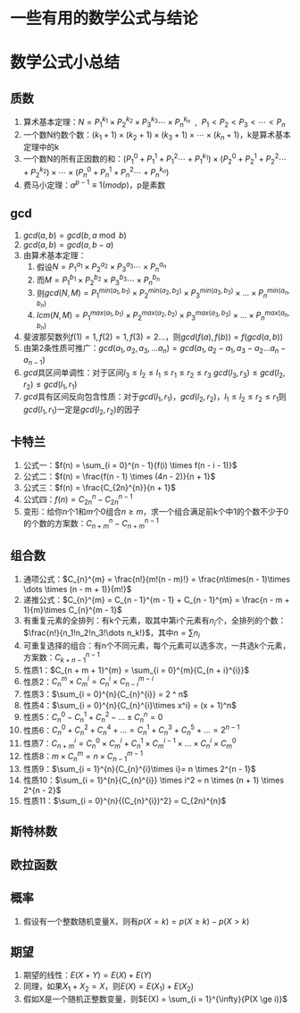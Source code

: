 # 一些有用的数学公式与结论


<!--more-->

# 数学公式小总结

## 质数

1. 算术基本定理：$N = {P_1}^{k_1} \times{P_2}^{k_2} \times {P_3}^{k_3} \cdots \times {P_n}^{k_n} \ \ , \ \ P_1 < P_2 < P_3 < \cdots < P_n$
2. 一个数N约数个数：$(k_1 + 1) \times (k_2 + 1) \times (k_3 + 1) \times \cdots \times (k_n + 1)$，k是算术基本定理中的k
3. 一个数N的所有正因数的和：$({P_1} ^ {0} + {P_1} ^ {1} + {P_1} ^ {2} \cdots + {P_1} ^ {k_1})\times ({P_2} ^ {0} + {P_2} ^ {1} + {P_2} ^ {2} \cdots + {P_2} ^ {k_2}) \times \cdots \times ({P_n} ^ {0} + {P_n} ^ {1} + {P_n} ^ {2} \cdots + {P_n} ^ {k_n})$
4. 费马小定理：$a^{p - 1} \equiv 1 (modp)$，p是素数

## gcd

1. $gcd(a, b) = gcd(b, a \bmod b)$
2. $gcd(a, b) = gcd(a, b - a)$
3. 由算术基本定理：
   1. 假设$N = {P_1}^{a_1} \times{P_2}^{a_2} \times {P_3}^{a_3} \cdots \times {P_n}^{a_n}$
   2. 而$M = {P_1}^{b_1} \times{P_2}^{b_2} \times {P_3}^{b_3} \cdots \times {P_n}^{b_n}$
   3. 则$gcd(N, M) = P_1^{min(a_1, b_1)}\times P_2^{min(a_2, b_2)}\times P_3^{min(a_3, b_3)}\times \dots \times P_n^{min(a_n, b_n)}$
   4. $lcm(N, M) = P_1^{max(a_1, b_1)}\times P_2^{max(a_2, b_2)}\times P_3^{max(a_3, b_3)}\times \dots \times P_n^{max(a_n, b_n)}$
4. 斐波那契数列$f(1) = 1, f(2) = 1, f(3) = 2\dots$，则$gcd(f(a), f(b)) = f(gcd(a, b))$
5. 由第2条性质可推广：$gcd(a_1, a_2, a_3, \dots a_n) = gcd(a_1, a_2 - a_1, a_3 - a_2\dots a_n - a_{n- 1})$
6. $gcd$具区间单调性：对于区间$l_3 \le l_2 \le l_1 \le r_1 \le r_2 \le r_3$ $gcd(l_3, r_3)\le gcd(l_2, r_2) \le gcd(l_1, r_1)$
7. $gcd$具有区间反向包含性质：对于$gcd(l_1, r_1)$，$gcd(l_2, r_2)$，$l_1\le l_2 \le r_2 \le r_1$则$gcd(l_1, r_1)$一定是$gcd(l_2, r_2)$的因子

## 卡特兰

1. 公式一：$f(n) = \sum_{i = 0}^{n - 1}{f(i) \times f(n - i - 1)}$
2. 公式二：$f(n) = \frac{f(n - 1) \times (4n - 2)}{n + 1}$
3. 公式三：$f(n) = \frac{C_{2n}^{n}}{n + 1}$
4. 公式四：$f(n) = C_{2n}^{n} - C_{2n}^{n - 1}$
5. 变形：给你$n$个1和$m$个0组合$n \ge m$，求一个组合满足前k个中1的个数不少于0的个数的方案数：$C_{n + m}^{n} - C_{n + m}^{n - 1}$

## 组合数

1. 通项公式：$C_{n}^{m} = \frac{n!}{m!(n - m)!} = \frac{n\times(n - 1)\times \dots \times (n - m + 1)}{m!}$ 
2. 递推公式：$C_{n}^{m} = C_{n - 1}^{m - 1} + C_{n - 1}^{m} = \frac{n - m + 1}{m}\times C_{n}^{m - 1}$
3. 有重复元素的全排列：有k个元素，取其中第i个元素有$n_i$个，全排列的个数：$\frac{n!}{n_1!n_2!n_3!\dots n_k!}$，其中$n = \sum{n_i}$
4. 可重复选择的组合：有n个不同元素，每个元素可以选多次，一共选k个元素，方案数：$C_{k + n - 1}^{n - 1}$
5. 性质1：$C_{n + m + 1}^{m} = \sum_{i = 0}^{m}{C_{n + i}^{i}}$
6. 性质2：$C_{n}^{m}\times C_{m}^{i} = C_{n}^{i}\times C_{n - i}^{m - i}$
7. 性质3：$\sum_{i = 0}^{n}{C_{n}^{i}} = 2 ^ n$
8. 性质4：$\sum_{i = 0}^{n}{C_{n}^{i}\times x^i} = (x + 1)^n$
9. 性质5：$C_{n}^{0} - C_{n}^{1} + C_{n}^{2} - \dots \pm C_{n}^{n} = 0$
10. 性质6：$C_{n}^{0} + C_{n}^{2} + C_{n}^{4}+\dots = C_{n}^{1}+C_{n}^{3}+C_{n}^{5}+\dots = 2^{n - 1}$
11. 性质7：$C_{n + m}^{i} = C_{n}^{0} \times C_{m}^{i} + C_{n}^{1} \times C_{m}^{i - 1} \times \dots \times C_{n}^{i}\times C_{m}^{0}$
12. 性质8：$m \times C_{n}^{m} = n \times C_{n - 1}^{m - 1}$
13. 性质9：$\sum_{i = 1}^{n}{C_{n}^{i}\times i}= n \times 2^{n - 1}$
14. 性质10：$\sum_{i = 1}^{n}{C_{n}^{i}} \times i^2 = n \times (n + 1) \times 2^{n - 2}$ 
15. 性质11：$\sum_{i = 0}^{n}{(C_{n}^{i})^2} = C_{2n}^{n}$

## 斯特林数

## 欧拉函数

## 概率 

1. 假设有一个整数随机变量X，则有$p(X = k) = p(X \ge k) - p(X > k)$

## 期望

1. 期望的线性：$E(X + Y) = E(X) + E(Y)$
2. 同理，如果$X_1 + X_2 = X$，则$E(X) = E(X_1) + E(X_2)$
3. 假如X是一个随机正整数变量，则$E(X) = \sum_{i = 1}^{\infty}{P(X \ge i)}$


